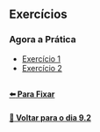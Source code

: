 ## Exercícios

### Agora a Prática
- [Exercício 1](https://github.com/nnnnadia/trybe-exercicios/pull/90/commits/92182588ae4155ee48113431c614992f8c29591d)
- [Exercício 2](https://github.com/nnnnadia/trybe-exercicios/pull/90/commits/2ff7b3c4a916ee8e438fa0b09942f107105030a8)

## 

#### [:arrow_left: Para Fixar](../Z-conteudo-recursos/para-fixar.md#para-fixar)

#### [:date: Voltar para o dia 9.2](../#92-javascript-assíncrono---fetch-api-e-asyncawait)
